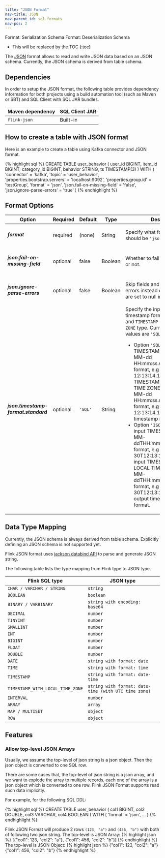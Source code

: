 ```yaml
---
title: "JSON Format"
nav-title: JSON
nav-parent_id: sql-formats
nav-pos: 2
---
```

<!--
Licensed to the Apache Software Foundation (ASF) under one
or more contributor license agreements.  See the NOTICE file
distributed with this work for additional information
regarding copyright ownership.  The ASF licenses this file
to you under the Apache License, Version 2.0 (the
"License"); you may not use this file except in compliance
with the License.  You may obtain a copy of the License at

  http://www.apache.org/licenses/LICENSE-2.0

Unless required by applicable law or agreed to in writing,
software distributed under the License is distributed on an
"AS IS" BASIS, WITHOUT WARRANTIES OR CONDITIONS OF ANY
KIND, either express or implied.  See the License for the
specific language governing permissions and limitations
under the License.
-->

<span class="label label-info">Format: Serialization Schema</span>
<span class="label label-info">Format: Deserialization Schema</span>

* This will be replaced by the TOC
{:toc}

The [JSON](https://www.json.org/json-en.html) format allows to read and write JSON data based on an JSON schema. Currently, the JSON schema is derived from table schema.

Dependencies
------------

In order to setup the JSON format, the following table provides dependency information for both projects using a build automation tool (such as Maven or SBT) and SQL Client with SQL JAR bundles.

| Maven dependency   | SQL Client JAR         |
| :----------------- | :----------------------|
| `flink-json`       | Built-in               |

How to create a table with JSON format
----------------

Here is an example to create a table using Kafka connector and JSON format.

<div class="codetabs" markdown="1">
<div data-lang="SQL" markdown="1">
{% highlight sql %}
CREATE TABLE user_behavior (
  user_id BIGINT,
  item_id BIGINT,
  category_id BIGINT,
  behavior STRING,
  ts TIMESTAMP(3)
) WITH (
 'connector' = 'kafka',
 'topic' = 'user_behavior',
 'properties.bootstrap.servers' = 'localhost:9092',
 'properties.group.id' = 'testGroup',
 'format' = 'json',
 'json.fail-on-missing-field' = 'false',
 'json.ignore-parse-errors' = 'true'
)
{% endhighlight %}
</div>
</div>

Format Options
----------------

<table class="table table-bordered">
    <thead>
      <tr>
        <th class="text-left" style="width: 25%">Option</th>
        <th class="text-center" style="width: 8%">Required</th>
        <th class="text-center" style="width: 7%">Default</th>
        <th class="text-center" style="width: 10%">Type</th>
        <th class="text-center" style="width: 50%">Description</th>
      </tr>
    </thead>
    <tbody>
    <tr>
      <td><h5>format</h5></td>
      <td>required</td>
      <td style="word-wrap: break-word;">(none)</td>
      <td>String</td>
      <td>Specify what format to use, here should be <code>'json'</code>.</td>
    </tr>
    <tr>
      <td><h5>json.fail-on-missing-field</h5></td>
      <td>optional</td>
      <td style="word-wrap: break-word;">false</td>
      <td>Boolean</td>
      <td>Whether to fail if a field is missing or not.</td>
    </tr>
    <tr>
      <td><h5>json.ignore-parse-errors</h5></td>
      <td>optional</td>
      <td style="word-wrap: break-word;">false</td>
      <td>Boolean</td>
      <td>Skip fields and rows with parse errors instead of failing.
      Fields are set to null in case of errors.</td>
    </tr>
    <tr>
      <td><h5>json.timestamp-format.standard</h5></td>
      <td>optional</td>
      <td style="word-wrap: break-word;"><code>'SQL'</code></td>
      <td>String</td>
      <td>Specify the input and output timestamp format for <code>TIMESTAMP</code> and <code>TIMESTAMP WITH LOCAL TIME ZONE</code> type. Currently supported values are <code>'SQL'</code> and <code>'ISO-8601'</code>:
      <ul>
        <li>Option <code>'SQL'</code> will parse input TIMESTAMP values in "yyyy-MM-dd HH:mm:ss.s{precision}" format, e.g "2020-12-30 12:13:14.123", 
        parse input TIMESTAMP WITH LOCAL TIME ZONE values in "yyyy-MM-dd HH:mm:ss.s{precision}'Z'" format, e.g "2020-12-30 12:13:14.123Z" and output timestamp in the same format.</li>
        <li>Option <code>'ISO-8601'</code>will parse input TIMESTAMP in "yyyy-MM-ddTHH:mm:ss.s{precision}" format, e.g "2020-12-30T12:13:14.123" 
        parse input TIMESTAMP WITH LOCAL TIME ZONE in "yyyy-MM-ddTHH:mm:ss.s{precision}'Z'" format, e.g "2020-12-30T12:13:14.123Z" and output timestamp in the same format.</li>
      </ul>
      </td>
    </tr>
    </tbody>
</table>

Data Type Mapping
----------------

Currently, the JSON schema is always derived from table schema. Explicitly defining an JSON schema is not supported yet.

Flink JSON format uses [jackson databind API](https://github.com/FasterXML/jackson-databind) to parse and generate JSON string.

The following table lists the type mapping from Flink type to JSON type.

<table class="table table-bordered">
    <thead>
      <tr>
        <th class="text-left">Flink SQL type</th>
        <th class="text-left">JSON type</th>
      </tr>
    </thead>
    <tbody>
    <tr>
      <td><code>CHAR / VARCHAR / STRING</code></td>
      <td><code>string</code></td>
    </tr>
    <tr>
      <td><code>BOOLEAN</code></td>
      <td><code>boolean</code></td>
    </tr>
    <tr>
      <td><code>BINARY / VARBINARY</code></td>
      <td><code>string with encoding: base64</code></td>
    </tr>
    <tr>
      <td><code>DECIMAL</code></td>
      <td><code>number</code></td>
    </tr>
    <tr>
      <td><code>TINYINT</code></td>
      <td><code>number</code></td>
    </tr>
    <tr>
      <td><code>SMALLINT</code></td>
      <td><code>number</code></td>
    </tr>
    <tr>
      <td><code>INT</code></td>
      <td><code>number</code></td>
    </tr>
    <tr>
      <td><code>BIGINT</code></td>
      <td><code>number</code></td>
    </tr>
    <tr>
      <td><code>FLOAT</code></td>
      <td><code>number</code></td>
    </tr>
    <tr>
      <td><code>DOUBLE</code></td>
      <td><code>number</code></td>
    </tr>
    <tr>
      <td><code>DATE</code></td>
      <td><code>string with format: date</code></td>
    </tr>
    <tr>
      <td><code>TIME</code></td>
      <td><code>string with format: time</code></td>
    </tr>
    <tr>
      <td><code>TIMESTAMP</code></td>
      <td><code>string with format: date-time</code></td>
    </tr>
    <tr>
      <td><code>TIMESTAMP_WITH_LOCAL_TIME_ZONE</code></td>
      <td><code>string with format: date-time (with UTC time zone)</code></td>
    </tr>
    <tr>
      <td><code>INTERVAL</code></td>
      <td><code>number</code></td>
    </tr>
    <tr>
      <td><code>ARRAY</code></td>
      <td><code>array</code></td>
    </tr>
    <tr>
      <td><code>MAP / MULTISET</code></td>
      <td><code>object</code></td>
    </tr>
    <tr>
      <td><code>ROW</code></td>
      <td><code>object</code></td>
    </tr>
    </tbody>
</table>

Features
--------

### Allow top-level JSON Arrays

Usually, we assume the top-level of json string is a json object. Then the json object is converted to one SQL row.

There are some cases that, the top-level of json string is a json array, and we want to explode the array to 
multiple records, each one of the array is a json object which is converted to one row. Flink JSON Format supports
read such data implicitly.

For example, for the following SQL DDL:
<div class="codetabs" markdown="1">
<div data-lang="SQL" markdown="1">
{% highlight sql %}
CREATE TABLE user_behavior (
  col1 BIGINT,
  col2 DOUBLE,
  col3 VARCHAR,
  col4 BOOLEAN
) WITH (
 'format' = 'json',
 ...
)
{% endhighlight %}
</div>
</div>

Flink JSON Format will produce 2 rows `(123, "a")` and `(456, "b")` with both of following two json string.
The top-level is JSON Array:
{% highlight json %}
[{"col1": 123, "col2": "a"}, {"col1": 456, "col2": "b"}]
{% endhighlight %}
The top-level is JSON Object:
{% highlight json %}
{"col1": 123, "col2": "a"}
{"col1": 456, "col2": "b"}
{% endhighlight %}
